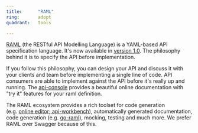 ```yaml
---
title:      "RAML"
ring:       adopt
quadrant:   tools

---
```


[RAML](http://raml.org/) (the RESTful API Modelling Language) is a YAML-based API specification language. It's now available in [version 1.0](https://github.com/raml-org/raml-spec/blob/master/versions/raml-10/raml-10.md#defining-types). The philosophy behind it is to specify the API before implementation.

If you follow this philosophy, you can design your API and discuss it with your clients and team before implementing a single line of code. API consumers are able to implement against the API before it's really up and running. The [api-console](https://github.com/mulesoft/api-console) provides a beautiful online documentation with "try it" features for your raml definition.

The RAML ecosystem provides a rich toolset for code generation (e.g. [online editor](http://rawgit.com/mulesoft/api-designer/master/dist/index.html#/?xDisableProxy=true);[ api-workbench](http://apiworkbench.com/)), automatically generated documentation, code generation (e.g. [go-raml](https://github.com/Jumpscale/go-raml)), mocking, testing and much more. We prefer RAML over Swagger because of this.
